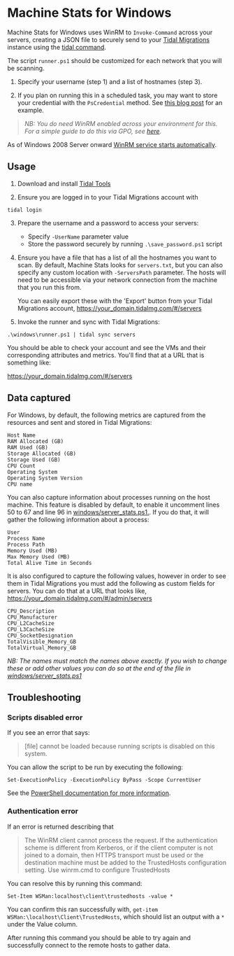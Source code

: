 # Machine Stats for Windows

Machine Stats for Windows uses WinRM to `Invoke-Command` across your servers, creating a JSON file to securely send to your [Tidal Migrations](https://tidalmigrations.com/) instance using the [tidal command](https://tidalmigrations.com/tidal-tools/).

The script `runner.ps1` should be customized for each network that you will be scanning.

1) Specify your username (step 1) and a list of hostnames (step 3).

2) If you plan on running this in a scheduled task, you may want to store your credential with the `PsCredential` method. See [this blog post](https://www.interworks.com/blog/trhymer/2013/07/08/powershell-how-encrypt-and-store-credentials-securely-use-automation-scripts) for an example.

> _NB: You do need WinRM enabled across your environment for this._
> _For a simple guide to do this via GPO, see [here](https://support.auvik.com/hc/en-us/articles/204424994-How-to-enable-WinRM-with-domain-controller-Group-Policy-for-WMI-monitoring)._

As of Windows 2008 Server onward [WinRM service starts automatically](https://docs.microsoft.com/en-us/windows/win32/winrm/installation-and-configuration-for-windows-remote-management#configuration-of-winrm-and-ipmi).

## Usage

1) Download and install [Tidal Tools](https://get.tidal.sh/)

2) Ensure you are logged in to your Tidal Migrations account with
```
tidal login
```

3) Prepare the username and a password to access your servers:
    - Specify `-UserName` parameter value
    - Store the password securely by running `.\save_password.ps1` script

4) Ensure you have a file that has a list of all the hostnames you want to scan. By default, Machine Stats looks for `servers.txt`, but you can also specify any custom location with `-ServersPath` parameter. The hosts will need to be accessible via your network connection from the machine that you run this from.

   You can easily export these with the 'Export' button from your Tidal Migrations account, https://your_domain.tidalmg.com/#/servers

5) Invoke the runner and sync with Tidal Migrations:
```
.\windows\runner.ps1 | tidal sync servers
```

You should be able to check your account and see the VMs and their corresponding attributes and metrics. You'll find that at a URL that is something like:

https://your_domain.tidalmg.com/#/servers

## Data captured

For Windows, by default, the following metrics are captured from the resources and sent and stored in Tidal Migrations:

```
Host Name
RAM Allocated (GB)
RAM Used (GB)
Storage Allocated (GB)
Storage Used (GB)
CPU Count
Operating System
Operating System Version
CPU name
```

You can also capture information about processes running on the host machine. This feature is disabled by default, to enable it uncomment lines 50 to 67 and line 96 in [windows/server_stats.ps1.](server_stats.ps1). If you do that, it will gather the following information about a process:
```
User
Process Name
Process Path
Memory Used (MB)
Max Memory Used (MB)
Total Alive Time in Seconds
```

It is also configured to capture the following values, however in order to see them in Tidal Migrations you must add the following as custom fields for servers. You can do that at a URL that looks like, https://your_domain.tidalmg.com/#/admin/servers

```
CPU_Description
CPU_Manufacturer
CPU_L2CacheSize
CPU_L3CacheSize
CPU_SocketDesignation
TotalVisible_Memory_GB
TotalVirtual_Memory_GB
```

*NB: The names must match the names above exactly. If you wish to change these or add other values you can do so at the end of the file in [windows/server_stats.ps1](windows/server_stats.ps1)*


## Troubleshooting

### Scripts disabled error

If you see an error that says:

>[file] cannot be loaded because running scripts is disabled on this system.

You can allow the script to be run by executing the following:

```
Set-ExecutionPolicy -ExecutionPolicy ByPass -Scope CurrentUser
```

See the [PowerShell documentation for more information](https://docs.microsoft.com/en-us/powershell/module/microsoft.powershell.security/set-executionpolicy).

### Authentication error

If an error is returned describing that

>The WinRM client cannot process the request. If the authentication scheme is different from Kerberos, or if the client computer is not joined to a domain, then HTTPS transport must be used or the destination machine must be added to the TrustedHosts configuration setting. Use winrm.cmd to configure TrustedHosts

You can resolve this by running this command:

```
Set-Item WSMan:localhost\client\trustedhosts -value *
```

You can confirm this ran successfully with, `get-item WSMan:\localhost\Client\TrustedHosts`, which should list an output with a `*` under the Value column.

After running this command you should be able to try again and successfully connect to the remote hosts to gather data.
